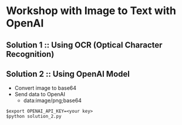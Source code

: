 # Workshop with Image to Text with OpenAI


## Solution 1 :: Using OCR (Optical Character Recognition)



## Solution 2 :: Using OpenAI Model
* Convert image to base64
* Send data to OpenAI
  * data:image/png;base64

```
$export OPENAI_API_KEY=<your key>
$python solution_2.py
```